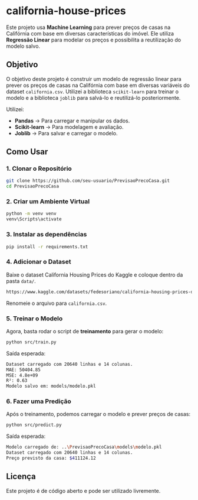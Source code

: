 # california-house-prices

Este projeto usa **Machine Learning** para prever preços de casas na Califórnia com base em diversas características do imóvel. Ele utiliza **Regressão Linear** para modelar os preços e possibilita a reutilização do modelo salvo.

##  Objetivo
O objetivo deste projeto é construir um modelo de regressão linear para prever os preços de casas na Califórnia com base em diversas variáveis do dataset `california.csv`. Utilizei a biblioteca `scikit-learn` para treinar o modelo e a biblioteca `joblib` para salvá-lo e reutilizá-lo posteriormente.

Utilizei:
- **Pandas** → Para carregar e manipular os dados.
- **Scikit-learn** → Para modelagem e avaliação.
- **Joblib** → Para salvar e carregar o modelo.


##  Como Usar

###  1. Clonar o Repositório
```bash
git clone https://github.com/seu-usuario/PrevisaoPrecoCasa.git
cd PrevisaoPrecoCasa
```
### 2. Criar um Ambiente Virtual
```bash
python -m venv venv
venv\Scripts\activate
```
### 3. Instalar as dependências
```bash
pip install -r requirements.txt
```
### 4. Adicionar o Dataset
Baixe o dataset California Housing Prices do Kaggle e coloque dentro da pasta `data/`.
```bash
https://www.kaggle.com/datasets/fedesoriano/california-housing-prices-data-extra-features/discussion?sort=hotness
```
Renomeie o arquivo para `california.csv`.

### 5. Treinar o Modelo
Agora, basta rodar o script de **treinamento** para gerar o modelo:
```bash
python src/train.py
```
Saída esperada:
```bash
Dataset carregado com 20640 linhas e 14 colunas.
MAE: 50404.85
MSE: 4.8e+09
R²: 0.63
Modelo salvo em: models/modelo.pkl
```
### 6. Fazer uma Predição
Após o treinamento, podemos carregar o modelo e prever preços de casas:
```bash
python src/predict.py
```
Saída esperada:
```bash
Modelo carregado de: ..\PrevisaoPrecoCasa\models\modelo.pkl
Dataset carregado com 20640 linhas e 14 colunas.
Preço previsto da casa: $411124.12
```
## Licença
Este projeto é de código aberto e pode ser utilizado livremente.
